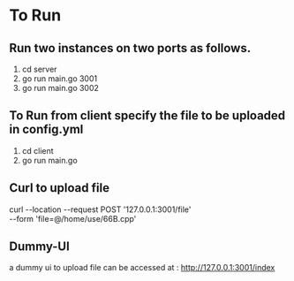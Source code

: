 # To Run
## Run two instances on two ports as follows. 
1. cd server 
2. go run main.go 3001 
3. go run main.go 3002

## To Run from client specify the file to be uploaded in config.yml
1. cd client
2. go run main.go

## Curl to upload file
curl --location --request POST '127.0.0.1:3001/file' \
--form 'file=@/home/use/66B.cpp'

## Dummy-UI
a dummy ui to upload file can be accessed at : http://127.0.0.1:3001/index
